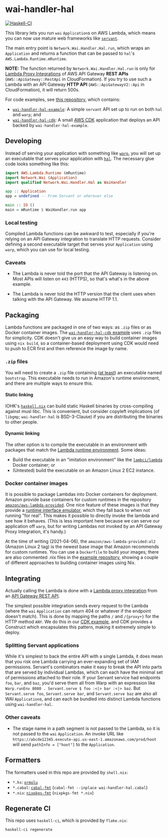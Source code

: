 # wai-handler-hal

[![Haskell-CI](https://github.com/bellroy/wai-handler-hal/actions/workflows/haskell-ci.yml/badge.svg)](https://github.com/bellroy/wai-handler-hal/actions/workflows/haskell-ci.yml)

This library lets you run `wai` `Application`s on AWS Lambda, which
means you can now use mature web frameworks like
[`servant`](https://hackage.haskell.org/package/servant).

The main entry point is `Network.Wai.Handler.Hal.run`, which wraps an
`Application` and returns a function that can be passed to `hal`'s
`AWS.Lambda.Runtime.mRuntime`.

**NOTE:** The function returned by `Network.Wai.Handler.Hal.run` is
only for [Lambda Proxy
Integrations](https://docs.aws.amazon.com/apigateway/latest/developerguide/set-up-lambda-proxy-integrations.html)
of AWS API Gateway **REST APIs** (`AWS::ApiGateway::RestApi` in
CloudFormation). If you try to use such a Lambda with an API Gateway
**HTTP API** (`AWS::ApiGatewayV2::Api` in CloudFormation), it will
return 500s.


For code examples, see [this repository](https://github.com/bellroy/wai-handler-hal-example),
which contains:

* [`wai-handler-hal-example`](https://github.com/bellroy/wai-handler-hal-example): A simple `servant` API set up to run on both `hal` and `warp`; and
* [`wai-handler-hal-cdk`](https://github.com/bellroy/wai-handler-hal-example/tree/master/wai-handler-hal-cdk): A small [AWS
  CDK](https://docs.aws.amazon.com/cdk/latest/guide/home.html)
  application that deploys an API backed by `wai-handler-hal-example`.

## Developing

Instead of serving your application with something like
[`warp`](https://hackage.haskell.org/package/warp), you will set up an
executable that serves your application with
[`hal`](https://hackage.haskell.org/package/hal). The necessary glue
code looks something like this:

```haskell
import AWS.Lambda.Runtime (mRuntime)
import Network.Wai (Application)
import qualified Network.Wai.Handler.Hal as WaiHandler

app :: Application
app = undefined -- From Servant or wherever else

main :: IO ()
main = mRuntime $ WaiHandler.run app
```

### Local testing

Compiled Lambda functions can be awkward to test, especially if you're
relying on an API Gateway integration to translate HTTP
requests. Consider defining a second executable target that serves
your `Application` using `warp`, which you can use for local
testing.

### Caveats

* The Lambda is never told the port that the API Gateway is listening
  on. Most APIs will listen on `443` (HTTPS), so that's what's in the
  above example.

* The Lambda is never told the HTTP version that the client uses when
  talking with the API Gateway. We assume HTTP 1.1.

## Packaging

Lambda functions are packaged in one of two ways: as `.zip` files or
as Docker container images. The [`wai-handler-hal-cdk` example](https://github.com/bellroy/wai-handler-hal-example/tree/master/wai-handler-hal-cdk) uses
`.zip` files for simplicity. CDK doesn't give us an easy way to build
container images using `nix build`, so a container-based deployment
using CDK would need to push to ECR first and then reference the image
by name.

### `.zip` files

You will need to create a `.zip` file containing ([at
least](https://docs.aws.amazon.com/lambda/latest/dg/runtimes-custom.html#runtimes-custom-build))
an executable named `bootstrap`. This executable needs to run in
Amazon's runtime environment, and there are multiple ways to ensure
this.

#### Static linking

IOHK's [`haskell.nix`](https://github.com/input-output-hk/haskell.nix)
can build static Haskell binaries by cross-compiling against musl
libc. This is convenient, but consider copyleft implications (of
`libgmp`; `wai-handler-hal` is BSD-3-Clause) if you are distributing
the binaries to other people.

#### Dynamic linking

The other option is to compile the executable in an environment with
packages that match the [Lambda runtime
environment](https://docs.aws.amazon.com/lambda/latest/dg/lambda-runtimes.html). Some
ideas:

* Build the executable in an "imitation environment" like the [`lambci/lambda`](https://hub.docker.com/r/lambci/lambda) Docker container; or
* (Untested) build the executable on an Amazon Linux 2 EC2 instance.

### Docker container images

It is possible to package Lambdas into Docker containers for
deployment. Amazon provide base containers for custom runtimes in the
repository
[`amazon/aws-lambda-provided`](https://hub.docker.com/r/amazon/aws-lambda-provided/). One
nice feature of these images is that they provide a [runtime interface
emulator](https://docs.aws.amazon.com/lambda/latest/dg/images-test.html#images-test-AWSbase),
which they fall back to when not running "for real". This makes it
possible to directly invoke the lambda and see how it behaves. (This
is less important here because we can serve our application off
`warp`, but for writing Lambdas not invoked by an API Gateway Proxy
Integration, it's handy.)

At the time of writing (2021-04-06), the
`amazon/aws-lambda-provided:al2` (Amazon Linux 2 tag) is the newest
base image that Amazon recommends for custom runtimes. You can use a
`Dockerfile` to build your images; there are also commented .nix files
in the [example repository](https://github.com/bellroy/wai-handler-hal-example),
showing a couple of different approaches to building container images using Nix.

## Integrating

Actually calling the Lambda is done with a [Lambda proxy
integration](https://docs.aws.amazon.com/apigateway/latest/developerguide/set-up-lambda-proxy-integrations.html)
from an [API Gateway REST
API](https://docs.aws.amazon.com/apigateway/latest/developerguide/apigateway-rest-api.html).

The simplest possible integration sends every request to the Lambda
(where the `wai` `Application` can return 404 or whatever if the
endpoint doesn't match). This is done by mapping the paths `/` and
`/{proxy+}` for the HTTP method `ANY`. We do this in our [CDK example](https://github.com/bellroy/wai-handler-hal-example/tree/master/wai-handler-hal-cdk),
and CDK provides a Construct which encapsulates this pattern, making
it extremely simple to deploy.

### Splitting Servant applications

While it's simplest to back the entire API with a single Lambda, it
does mean that you risk one Lambda carrying an ever-expanding set of
IAM permissions. Servant's combinators make it easy to break the API
into parts that are served by individual Lambdas, which can each have
the minimal set of permissions attached to their role. If your Servant
service had endpoints `foo`, `bar`, and `baz`, you'd serve them all
from Warp with an expression like `Warp.runEnv 8080 . Servant.serve $
foo :<|> bar :<|> baz`. But `Servant.serve foo`, `Servant.serve bar`,
and `Servant.serve baz` are also all WAI `Application`s, and can each
be bundled into distinct Lambda functions using `wai-handler-hal`.

### Other caveats

* The stage name in a path segment is not passed to the Lambda, so it
  is not passed to the `wai` `Application`. An invoke URL like
  `https://abcde12345.execute-api.us-east-1.amazonaws.com/prod/hoot`
  will send `pathInfo = ["hoot"]` to the `Application`.

## Formatters

The formatters used in this repo are provided by `shell.nix`:

* `*.hs`: [`ormolu`](https://github.com/tweag/ormolu)
* `*.cabal`:
  [`cabal-fmt`](https://hackage.haskell.org/package/cabal-fmt)
  (`cabal-fmt --inplace wai-handler-hal.cabal`)
* `*.nix`:
  [`nixpkgs-fmt`](https://github.com/nix-community/nixpkgs-fmt)
  (`nixpkgs-fmt *.nix`)

## Regenerate CI

This repo uses `haskell-ci`, which is provided by `flake.nix`:

```shell
haskell-ci regenerate
```